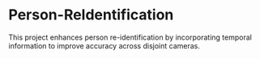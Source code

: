 # Person-ReIdentification
This project enhances person re-identification by incorporating temporal information to improve accuracy across disjoint cameras.
